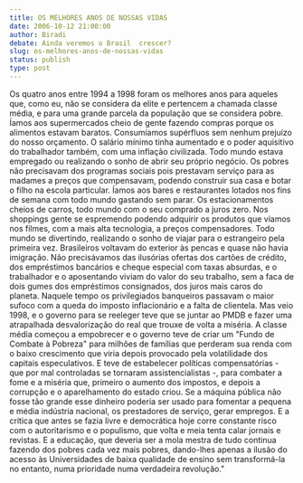 ```yaml
---
title: OS MELHORES ANOS DE NOSSAS VIDAS
date: 2006-10-12 21:00:00
author: Biradi
debate: Ainda veremos o Brasil  crescer?
slug: os-melhores-anos-de-nossas-vidas
status: publish 
type: post
---
```


Os quatro anos entre 1994 a 1998 foram os melhores anos para aqueles que, como eu, não se considera da elite e pertencem a chamada classe média, e para uma grande parcela da população que se considera pobre. Íamos aos supermercados cheio de gente fazendo compras porque os alimentos estavam baratos. Consumíamos supérfluos sem nenhum prejuízo do nosso orçamento. O salário mínimo tinha aumentado e o poder aquisitivo do trabalhador também, com uma inflação civilizada. Todo mundo estava empregado ou realizando o sonho de abrir seu próprio negócio. Os pobres não precisavam dos programas sociais pois prestavam serviço para as madames a preços que compensavam, podendo construir sua casa e botar o filho na escola particular. Íamos aos bares e restaurantes lotados nos fins de semana com todo mundo gastando sem parar. Os estacionamentos cheios de carros, todo mundo com o seu comprado a juros zero. Nos shoppings gente se espremendo podendo adquirir os produtos que víamos nos filmes, com a mais alta tecnologia, a preços compensadores. Todo mundo se divertindo, realizando o sonho de viajar para o estrangeiro pela primeira vez. Brasileiros voltavam do exterior às pencas e quase não havia imigração. Não precisávamos das ilusórias ofertas dos cartões de crédito, dos empréstimos bancários e cheque especial com taxas absurdas, e o trabalhador e o aposentando viviam do valor do seu trabalho, sem a faca de dois gumes dos empréstimos consignados, dos juros mais caros do planeta. Naquele tempo os privilegiados banqueiros passavam o maior sufoco com a queda do imposto inflacionário e a falta de clientela. Mas veio 1998, e o governo para se reeleger teve que se juntar ao PMDB e fazer uma atrapalhada desvalorização do real que trouxe de volta a miséria. A classe média começou a empobrecer e o governo teve de criar um "Fundo de Combate à Pobreza" para milhões de famílias que perderam sua renda com o baixo crescimento que viria depois provocado pela volatilidade dos capitais especulativos. E teve de estabelecer políticas compensatórias - que por mal controladas se tornaram assistencialistas -, para combater a fome e a miséria que, primeiro o aumento dos impostos, e depois a corrupção e o aparelhamento do estado criou. Se a máquina pública não fosse tão grande esse dinheiro poderia ser usado para fomentar a pequena e média indústria nacional, os prestadores de serviço, gerar empregos. E a crítica que antes se fazia livre e democrática hoje corre constante risco com o autoritarismo e o populismo, que volta e meia tenta calar jornais e revistas. E a educação, que deveria ser a mola mestra de tudo continua fazendo dos pobres cada vez mais pobres, dando-lhes apenas a ilusão do acesso às Universidades de baixa qualidade de ensino sem transformá-la no entanto, numa prioridade numa verdadeira revolução."  

